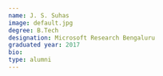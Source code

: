```yaml
---
name: J. S. Suhas
image: default.jpg
degree: B.Tech
designation: Microsoft Research Bengaluru
graduated year: 2017
bio:
type: alumni
---
```

